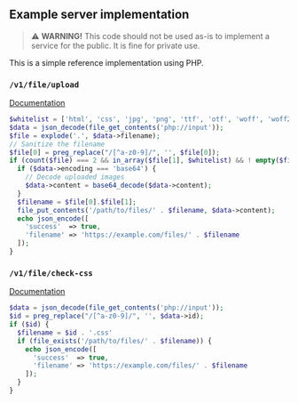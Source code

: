 ## Example server implementation

> ⚠️ **WARNING!** This code should not be used as-is to implement a service for the public. It is fine for private use.

This is a simple reference implementation using PHP.

### `/v1/file/upload`

[Documentation](api/upload.md)

```php
$whitelist = ['html', 'css', 'jpg', 'png', 'ttf', 'otf', 'woff', 'woff2'];
$data = json_decode(file_get_contents('php://input'));
$file = explode('.', $data->filename);
// Sanitize the filename
$file[0] = preg_replace("/[^a-z0-9]/", '', $file[0]);
if (count($file) === 2 && in_array($file[1], $whitelist) && ! empty($file[0])) {
  if ($data->encoding === 'base64') {
    // Decode uploaded images
    $data->content = base64_decode($data->content);
  }
  $filename = $file[0].$file[1];
  file_put_contents('/path/to/files/' . $filename, $data->content);
  echo json_encode([
    'success'  => true,
    'filename' => 'https://example.com/files/' . $filename
  ]);
}
```

### `/v1/file/check-css`

[Documentation](api/check-css.md)

```php
$data = json_decode(file_get_contents('php://input'));
$id = preg_replace("/[^a-z0-9]/", '', $data->id);
if ($id) {
  $filename = $id . '.css'
  if (file_exists('/path/to/files/' . $filename)) {
    echo json_encode([
      'success'  => true,
      'filename' => 'https://example.com/files/' . $filename
    ]);
  }
}
```
